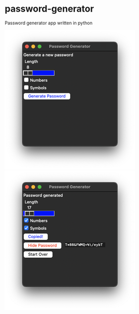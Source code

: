 # password-generator
Password generator app written in python

![screenshot](./assets/img/screenshot.png)
![screenshot 2](./assets/img/screenshot2.png)
